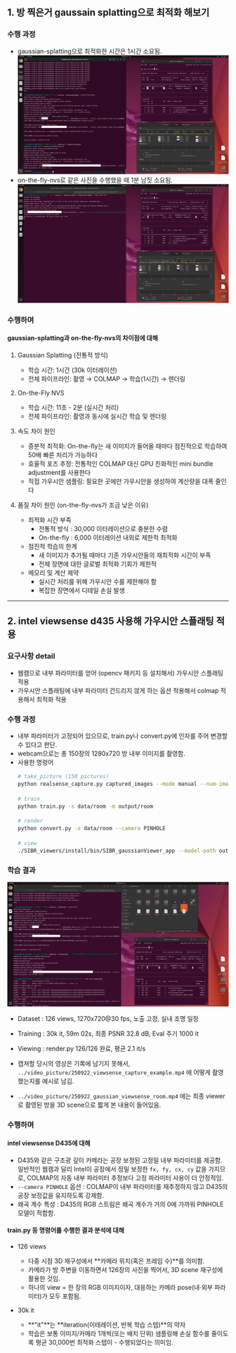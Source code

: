 ## 1. 방 찍은거 gaussain splatting으로 최적화 해보기

### 수행 과정
- gaussian-splatting으로 최적화한 시간은 1시간 소요됨.
![gaussinan-splatting으로 수행한 방 사진](../video_picture/250922_gaussian_room_iphone.png)
- on-the-fly-nvs로 같은 사진을 수행했을 때 1분 남짓 소요됨.
![on-the-fly-nvs로 수행한 방 사진](../video_picture/250922_ontheflynvs_room_iphone.png)


### 수행하며

#### gaussian-splatting과 on-the-fly-nvs의 차이점에 대해
1. Gaussian Splatting (전통적 방식)
   - 학습 시간: 1시간 (30k 이터레이션)
   - 전체 파이프라인: 촬영 → COLMAP → 학습(1시간) → 렌더링

2. On-the-Fly NVS
   - 학습 시간: 11초 - 2분 (실시간 처리)
   - 전체 파이프라인: 촬영과 동시에 실시간 학습 및 렌더링

3. 속도 차이 원인
   - 증분적 최적화: On-the-fly는 새 이미지가 들어올 때마다 점진적으로 학습하여 50배 빠른 처리가 가능하다
   - 효율적 포즈 추정: 전통적인 COLMAP 대신 GPU 친화적인 mini bundle adjustment를 사용한다
   - 직접 가우시안 샘플링: 필요한 곳에만 가우시안을 생성하여 계산량을 대폭 줄인다

4. 품질 차이 원인 (on-the-fly-nvs가 조금 낮은 이유)
   - 최적화 시간 부족
     - 전통적 방식 : 30,000 이터레이션으로 충분한 수렴
     - On-the-fly : 6,000 이터레이션 내외로 제한적 최적화
   - 점진적 학습의 한계
     - 새 이미지가 추가될 때마다 기존 가우시안들의 재최적화 시간이 부족
     - 전체 장면에 대한 글로벌 최적화 기회가 제한적
   - 메모리 및 계산 제약
     - 실시간 처리를 위해 가우시안 수를 제한해야 함
     - 복잡한 장면에서 디테일 손실 발생

---

## 2. intel viewsense d435 사용해 가우시안 스플래팅 적용

### 요구사항 detail
- 웹캠으로 내부 파라미터를 얻어 (opencv 패키지 등 설치해서) 가우시안 스플래팅 적용
- 가우시안 스플래팅에 내부 파라미터 건드리지 않게 하는 옵션 적용해서 colmap 적용해서 최적화 적용

### 수행 과정
- 내부 파라미터가 고정되어 있으므로, train.py나 convert.py에 인자를 주어 변경할 수 있다고 판단.
- webcam으로는 총 150장의 1280x720 방 내부 이미지를 촬영함.
- 사용한 명령어
  ```bash
  # take_picture (150 pictures)
  python realsense_capture.py captured_images --mode manual --num-images 150

  # train
  python train.py -s data/room -m output/room

  # render
  python convert.py -s data/room --camera PINHOLE

  # view
  ./SIBR_viewers/install/bin/SIBR_gaussianViewer_app --model-path output/room
  ```

### 학습 결과
![intel viewsense d435로 학습한 과정](../video_picture/250922_gaussian_viewsense_room_log.png)
- Dataset : 126 views, 1270x720@30 fps, 노출 고정, 실내 조명 일정
- Training : 30k it, 59m 02s, 최종 PSNR 32.8 dB, Eval 주기 1000 it
- Viewing : render.py 126/126 완료, 평균 2.1 it/s

- 캡쳐할 당시의 영상은 기록에 남기지 못해서, `../video_picture/250922_viewsense_capture_example.mp4` 에 어떻게 촬영했는지를 예시로 남김.
- `../video_picture/250922_gaussian_viewsense_room.mp4` 에는 최종 viewer로 촬영된 방을 3D scene으로 짧게 본 내용이 들어있음.

### 수행하며 

#### intel viewsense D435에 대해
- D435와 같은 구조광 깊이 카메라는 공장 보정된 고정밀 내부 파라미터를 제공함. 일반적인 웹캠과 달리 Intel이 공장에서 정밀 보정한 `fx, fy, cx, cy` 값을 가지므로, COLMAP의 자동 내부 파라미터 추정보다 고정 파라미터 사용이 더 안정적임.
- `--camera PINHOLE` 옵션 : COLMAP이 내부 파라미터를 재추정하지 않고 D435의 공장 보정값을 유지하도록 강제함.
- 왜곡 계수 특성 : D435의 RGB 스트림은 왜곡 계수가 거의 0에 가까워 PINHOLE 모델이 적합함.

#### train.py 등 명령어를 수행한 결과 분석에 대해
- 126 views
  - 다중 시점 3D 재구성에서 **카메라 위치(혹은 프레임 수)**를 의미함.
  - 카메라가 방 주변을 이동하면서 126장의 사진을 찍어서, 3D scene 재구성에 활용한 것임.
  - 하나의 view = 한 장의 RGB 이미지이자, 대응하는 카메라 pose(내·외부 파라미터)가 모두 포함됨.

- 30k it
  - **"it"**는 **iteration(이테레이션, 반복 학습 스텝)**의 약자
  - 학습은 보통 이미지/카메라 1개씩(또는 배치 단위) 샘플링해 손실 함수를 줄이도록 평균 30,000번 최적화 스텝이 - 수행되었다는 의미임.


